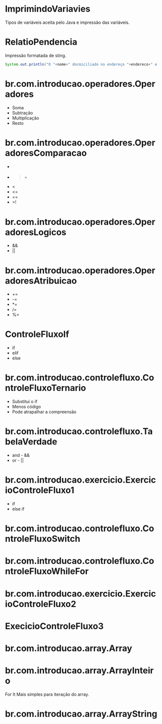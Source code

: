 


# ImprimindoVariavies
Tipos de variáveis aceita pelo Java e impressão das variáveis.

# RelatioPendencia
Impressão formatada de sting.
```java
System.out.println("O "+nome+" docmiciliado no endereço "+endereco+" e telefone "+telefone+" não possui pendências 1");
```

# br.com.introducao.operadores.Operadores
* Soma
* Subtração
* Multiplicação
* Resto

# br.com.introducao.operadores.OperadoresComparacao
* >
* >=
* <
* <=
* ==
* =!

# br.com.introducao.operadores.OperadoresLogicos
* &&
* ||

# br.com.introducao.operadores.OperadoresAtribuicao
* +=
* -=
* *=
* /=
* %=

# ControleFluxoIf
* if
* elif
* else

# br.com.introducao.controlefluxo.ControleFluxoTernario
* Substitui o if
* Menos código
* Pode atrapalhar a compreensão

# br.com.introducao.controlefluxo.TabelaVerdade
* and - &&
* or - || 

# br.com.introducao.exercicio.ExercicioControleFluxo1
* if
* else if

# br.com.introducao.controlefluxo.ControleFluxoSwitch

# br.com.introducao.controlefluxo.ControleFluxoWhileFor

# br.com.introducao.exercicio.ExercicioControleFluxo2

# ExecicioControleFluxo3


# br.com.introducao.array.Array

# br.com.introducao.array.ArrayInteiro
For It
Mais simples para iteração do array.

# br.com.introducao.array.ArrayString